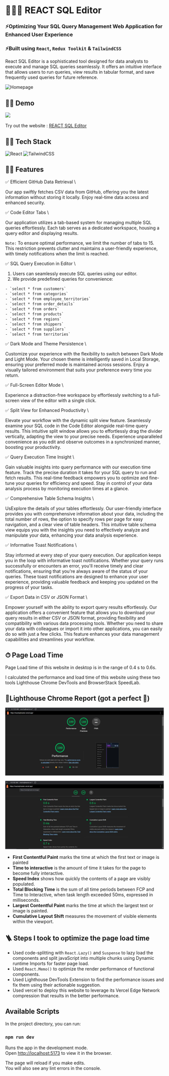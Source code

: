 # 🚀👨‍💻 REACT SQL Editor

### ⚡Optimizing Your SQL Query Management Web Application for Enhanced User Experience
### ⚡Built using `React`, `Redux Toolkit` & `TailwindCSS`
React SQL Editor is a sophisticated tool designed for data analysts to execute and manage SQL queries seamlessly. It offers an intuitive interface that allows users to run queries, view results in tabular format, and save frequently used queries for future reference. 

![Homepage](src/assets/screenshots/sqlhomepage.png)

## 👨‍💻 Demo

<a href="https://github.com/rishipurwar1/coding-space" target="blank">
<img src="https://img.shields.io/website?url=https://www.codingspace.codes&logo=github&style=flat-square" />
</a>

Try out the website : [REACT SQL Editor](https://reactsqlmaster.vercel.app/)

## 👨‍🔧 Tech Stack

![React](https://img.shields.io/badge/react-%2320232a.svg?style=for-the-badge&logo=react&logoColor=%2361DAFB)
![TailwindCSS](https://img.shields.io/badge/tailwindcss-%2338B2AC.svg?style=for-the-badge&logo=tailwind-css&logoColor=white)

## 👨‍💻 Features

:white_check_mark: Efficient GitHub Data Retrieval \

  Our app swiftly fetches CSV data from GitHub, offering you the latest information without storing it locally. Enjoy real-time data access and enhanced security.

:white_check_mark: Code Editor Tabs \

  Our application utilizes a tab-based system for managing multiple SQL queries effortlessly. Each tab serves as a dedicated workspace, housing a query editor and displaying results.

  `Note:` To ensure optimal performance, we limit the number of tabs to 15. This restriction prevents clutter and maintains a user-friendly experience, with timely notifications when the limit is reached.

:white_check_mark: SQL Query Execution in Editor \

  1. Users can seamlessly execute SQL queries using our editor.
  2. We provide predefined queries for convenience: 
     
    - `select * from customers`
    - `select * from categories`
    - `select * from employee_territories`
    - `select * from order_details`
    - `select * from orders`
    - `select * from products`
    - `select * from regions`
    - `select * from shippers`
    - `select * from suppliers`
    - `select * from territories`

:white_check_mark: Dark Mode and Theme Persistence \

  Customize your experience with the flexibility to switch between Dark Mode and Light Mode. Your chosen theme is intelligently saved in Local Storage, ensuring your preferred mode is maintained across sessions. Enjoy a visually tailored environment that suits your preference every time you return.


:white_check_mark: Full-Screen Editor Mode \

   Experience a distraction-free workspace by effortlessly switching to a full-screen view of the editor with a single click.

:white_check_mark: Split View for Enhanced Productivity \

  Elevate your workflow with the dynamic split view feature. Seamlessly examine your SQL code in the Code Editor alongside real-time query results. This intuitive split window allows you to effortlessly drag the divider vertically, adapting the view to your precise needs. Experience unparalleled convenience as you edit and observe outcomes in a synchronized manner, boosting your productivity.

:white_check_mark: Query Execution Time Insight \

  Gain valuable insights into query performance with our execution time feature. Track the precise duration it takes for your SQL query to run and fetch results. This real-time feedback empowers you to optimize and fine-tune your queries for efficiency and speed. Stay in control of your data analysis process by monitoring execution times at a glance.

:white_check_mark: Comprehensive Table Schema Insights \

  UsExplore the details of your tables effortlessly. Our user-friendly interface provides you with comprehensive information about your data, including the total number of rows, the option to specify rows per page for easy navigation, and a clear view of table headers. This intuitive table schema view equips you with the insights you need to effectively analyze and manipulate your data, enhancing your data analysis experience.


:white_check_mark: Informative Toast Notifications \

  Stay informed at every step of your query execution. Our application keeps you in the loop with informative toast notifications. Whether your query runs successfully or encounters an error, you'll receive timely and clear notifications, ensuring that you're always aware of the status of your queries. These toast notifications are designed to enhance your user experience, providing valuable feedback and keeping you updated on the progress of your tasks.

:white_check_mark: Export Data in CSV or JSON Format \

  Empower yourself with the ability to export query results effortlessly. Our application offers a convenient feature that allows you to download your query results in either CSV or JSON format, providing flexibility and compatibility with various data processing tools. Whether you need to share your data with colleagues or import it into other applications, you can easily do so with just a few clicks. This feature enhances your data management capabilities and streamlines your workflow.



## ⏱ Page Load Time

Page Load time of this website in desktop is in the range of 0.4 s to 0.6s.

I calculated the performance and load time of this website using these two tools Lighthouse Chrome DevTools and BrowserStack SpeedLab.

## 🚀Lighthouse Chrome Report (got a perfect 💯)

![lighthouse report](src/assets/screenshots/lighthousescore.jpg)

![Lighthouse Report](src/assets/screenshots/lighthousemetrics.jpg)


- **First Contentful Paint** marks the time at which the first text or image is painted
- **Time to interactive** is the amount of time it takes for the page to become fully interactive.
- **Speed Index** shows how quickly the contents of a page are visibly populated.
- **Total Blocking Time** is the sum of all time periods between FCP and Time to Interactive, when task length exceeded 50ms, expressed in milliseconds.
- **Largest Contentful Paint** marks the time at which the largest text or image is painted.
- **Cumulative Layout Shift** measures the movement of visible elements within the viewport.


## 🪜 Steps I took to optimize the page load time

- Used code-splitting with `React.Lazy()` and `Suspense` to lazy load the components and split javaScript into multiple chunks using Dynamic runtime Imports for faster page load.
- Used `React.Memo()` to optimize the render performance of functional components.
- Used Lighthouse DevTools Extension to find the performance issues and fix them using their actionable suggestion.
- Used vercel to deploy this website to leverage its Vercel Edge Network compression that results in the better performance.

## Available Scripts

In the project directory, you can run:

### `npm run dev`

Runs the app in the development mode.\
Open [http://localhost:5173](http://localhost:5173) to view it in the browser.

The page will reload if you make edits.\
You will also see any lint errors in the console.